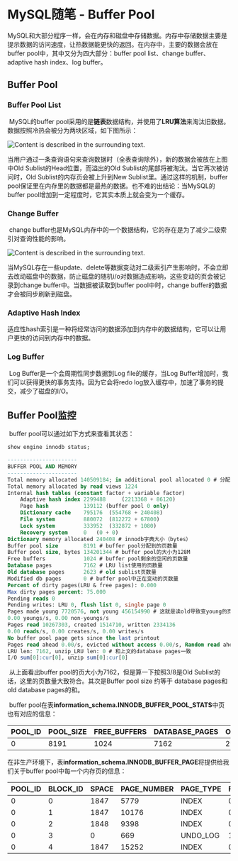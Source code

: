 # MySQL随笔 - Buffer Pool

​	MySQL和大部分程序一样，会在内存和磁盘中存储数据。内存中存储数据主要是提示数据的访问速度，让热数据能更快的返回。在内存中，主要的数据会放在buffer pool中，其中又分为四大部分：buffer pool list、change buffer、adaptive hash index、log buffer。

## Buffer Pool

### Buffer Pool List

​	MySQL的buffer pool采用的是**链表**数据结构，并使用了**LRU算法**来淘汰旧数据。数据按照冷热会被分为两块区域，如下图所示：

![Content is described in the surrounding text.](https://docs.oracle.com/cd/E17952_01/mysql-5.7-en/images/innodb-buffer-pool-list.png)



​	当用户通过一条查询语句来查询数据时（全表查询除外），新的数据会被放在上图中Old Sublist的Head位置，而溢出的Old Sublist的尾部将被淘汰。当它再次被访问时，Old Sublist的内存页会被上升到New Sublist里。通过这样的机制，buffer pool保证里在内存里的数据都是最热的数据。也不难的出结论：当MySQL的buffer pool增加到一定程度时，它其实本质上就会变为一个缓存。

### Change Buffer

​	change buffer也是MySQL内存中的一个数据结构，它的存在是为了减少二级索引对查询性能的影响。

![Content is described in the surrounding text.](https://docs.oracle.com/cd/E17952_01/mysql-5.7-en/images/innodb-change-buffer.png)

​	当MySQL存在一些update、delete等数据变动对二级索引产生影响时，不会立即去改动磁盘中的数据，防止磁盘的随机i/o对数据造成影响，这些变动的页会被记录到change buffer中。当数据被读取到buffer pool中时，change buffer的数据才会被同步刷新到磁盘。

### Adaptive Hash Index

​	适应性hash索引是一种将经常访问的数据添加到内存中的数据结构，它可以让用户更快的访问到内存中的数据。

### Log Buffer

​	Log Buffer是一个会周期性同步数据到Log file的缓存，当Log Buffer增加时，我们可以获得更快的事务支持。因为它会将redo log放入缓存中，加速了事务的提交，减少了磁盘的I/O。

## Buffer Pool监控

​	buffer pool可以通过如下方式来查看其状态：

```sql
show engine innodb status;

----------------------
BUFFER POOL AND MEMORY
----------------------
Total memory allocated 140509184; in additional pool allocated 0 # 分配给buffer pool的总共大小（bytes）
Total memory allocated by read views 1224
Internal hash tables (constant factor + variable factor)
    Adaptive hash index 2299488 	(2213368 + 86120)
    Page hash           139112 (buffer pool 0 only)
    Dictionary cache    795176 	(554768 + 240408)
    File system         880072 	(812272 + 67800)
    Lock system         333952 	(332872 + 1080)
    Recovery system     0 	(0 + 0)
Dictionary memory allocated 240408 # innodb字典大小（bytes）
Buffer pool size        8191 # buffer pool分配到的页数量
Buffer pool size, bytes 134201344 # buffer pool的大小为128M
Free buffers            1024 # buffer pool剩余的空闲的页数量
Database pages          7162 # LRU list使用的页数量
Old database pages      2623 # old sublist页数量
Modified db pages       0 # buffer pool中正在变动的页数量
Percent of dirty pages(LRU & free pages): 0.000
Max dirty pages percent: 75.000
Pending reads 0
Pending writes: LRU 0, flush list 0, single page 0
Pages made young 7720576, not young 456154990 # 这就是读old导致变young的页数量
0.00 youngs/s, 0.00 non-youngs/s
Pages read 10267303, created 1514710, written 2334136
0.00 reads/s, 0.00 creates/s, 0.00 writes/s
No buffer pool page gets since the last printout
Pages read ahead 0.00/s, evicted without access 0.00/s, Random read ahead 0.00/s
LRU len: 7162, unzip_LRU len: 0 # 和上文的database pages一致
I/O sum[0]:cur[0], unzip sum[0]:cur[0]
```

​	从上面看出buffer pool的页大小为7162，但是算一下按照3/8是Old Sublist的话，这里的页数量大致符合。其次是Buffer pool size 约等于 database pages和old database pages的和。

​	buffer pool在表**information_schema.INNODB_BUFFER_POOL_STATS**中页也有对应的信息：

| POOL\_ID | POOL\_SIZE | FREE\_BUFFERS | DATABASE\_PAGES | OLD\_DATABASE\_PAGES | MODIFIED\_DATABASE\_PAGES | PENDING\_DECOMPRESS | PENDING\_READS | PENDING\_FLUSH\_LRU | PENDING\_FLUSH\_LIST | PAGES\_MADE\_YOUNG | PAGES\_NOT\_MADE\_YOUNG | PAGES\_MADE\_YOUNG\_RATE | PAGES\_MADE\_NOT\_YOUNG\_RATE | NUMBER\_PAGES\_READ | NUMBER\_PAGES\_CREATED | NUMBER\_PAGES\_WRITTEN | PAGES\_READ\_RATE | PAGES\_CREATE\_RATE | PAGES\_WRITTEN\_RATE | NUMBER\_PAGES\_GET | HIT\_RATE | YOUNG\_MAKE\_PER\_THOUSAND\_GETS | NOT\_YOUNG\_MAKE\_PER\_THOUSAND\_GETS | NUMBER\_PAGES\_READ\_AHEAD | NUMBER\_READ\_AHEAD\_EVICTED | READ\_AHEAD\_RATE | READ\_AHEAD\_EVICTED\_RATE | LRU\_IO\_TOTAL | LRU\_IO\_CURRENT | UNCOMPRESS\_TOTAL | UNCOMPRESS\_CURRENT |
| :------- | :--------- | :------------ | :-------------- | :------------------- | :------------------------ | :------------------ | :------------- | :------------------ | :------------------- | :----------------- | :---------------------- | :----------------------- | :---------------------------- | :------------------ | :--------------------- | :--------------------- | :---------------- | :------------------ | :------------------- | :----------------- | :-------- | :------------------------------- | :------------------------------------ | :------------------------- | :--------------------------- | :---------------- | :------------------------- | :------------- | :--------------- | :---------------- | :------------------ |
| 0        | 8191       | 1024          | 7162            | 2623                 | 0                         | 0                   | 0              | 0                   | 0                    | 7720576            | 456154990               | 0                        | 0                             | 10267303            | 1514710                | 2334136                | 0                 | 0                   | 0                    | 1969270034         | 0         | 0                                | 0                                     | 1897385                    | 54410                        | 0                 | 0                          | 0              | 0                | 0                 | 0                   |

​	在非生产环境下，表**information_schema.INNODB_BUFFER_PAGE**将提供给我们关于buffer pool中每一个内存页的信息：

| POOL\_ID | BLOCK\_ID | SPACE | PAGE\_NUMBER | PAGE\_TYPE | FLUSH\_TYPE | FIX\_COUNT | IS\_HASHED | NEWEST\_MODIFICATION | OLDEST\_MODIFICATION | ACCESS\_TIME | TABLE\_NAME | INDEX\_NAME | NUMBER\_RECORDS | DATA\_SIZE | COMPRESSED\_SIZE | PAGE\_STATE | IO\_FIX  | IS\_OLD | FREE\_PAGE\_CLOCK |
| :------- | :-------- | :---- | :----------- | :--------- | :---------- | :--------- | :--------- | :------------------- | :------------------- | :----------- | :---------- | :---------- | :-------------- | :--------- | :--------------- | :---------- | :------- | :------ | :---------------- |
| 0        | 0         | 1847  | 5779         | INDEX      | 0           | 0          | NO         | 0                    | 0                    | 3620866828   | \`a\`.\`b\` | PRIMARY     | 61              | 14844      | 0                | FILE\_PAGE  | IO\_NONE | NO      | 11767432          |
| 0        | 1         | 1847  | 10176        | INDEX      | 0           | 0          | NO         | 0                    | 0                    | 3620887249   | \`a\`.\`b\` | uuid        | 227             | 8853       | 0                | FILE\_PAGE  | IO\_NONE | YES     | 0                 |
| 0        | 2         | 1848  | 9398         | INDEX      | 0           | 0          | NO         | 0                    | 0                    | 2507606063   | \`a\`.\`c\` | PRIMARY     | 99              | 15129      | 0                | FILE\_PAGE  | IO\_NONE | NO      | 11762960          |
| 0        | 3         | 0     | 669          | UNDO\_LOG  | 1           | 0          | NO         | 23585329985          | 0                    | 3298651665   | NULL        | NULL        | 0               | 0          | 0                | FILE\_PAGE  | IO\_NONE | NO      | 11764958          |
| 0        | 4         | 1847  | 15252        | INDEX      | 0           | 0          | NO         | 0                    | 0                    | 3620867147   | \`a\`.\`b\` | PRIMARY     | 36              | 15138      | 0                | FILE\_PAGE  | IO\_NONE | YES     | 0                 |
